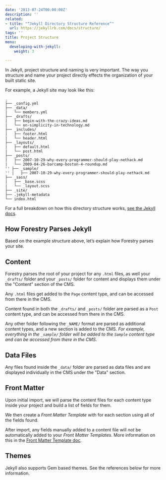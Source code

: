 ```yaml
---
date: '2013-07-24T00:00:00Z'
description: ''
related:
- title: "“Jekyll Directory Structure Reference”"
  url: https://jekyllrb.com/docs/structure/
tags: ''
title: Project Structure
menu:
  developing-with-jekyll:
    weight: 3

---
```

In Jekyll, project structure and naming is very important. The way you structure and name your project directly effects the organization of your built static site.

For example, a Jekyll site may look like this:

	.
	├── _config.yml
	├── _data/
	|   └── members.yml
	├── _drafts/
	|   ├── begin-with-the-crazy-ideas.md
	|   └── on-simplicity-in-technology.md
	├── _includes/
	|   ├── footer.html
	|   └── header.html
	├── _layouts/
	|   ├── default.html
	|   └── post.html
	├── _posts/
	|   ├── 2007-10-29-why-every-programmer-should-play-nethack.md
	|   └── 2009-04-26-barcamp-boston-4-roundup.md
	'' ├── _sample/
	'' |   ├── 2007-10-29-why-every-programmer-should-play-nethack.md
	├── _sass/
	|   ├── _base.scss
	|   └── _layout.scss
	├── _site/
	├── .jekyll-metadata
	└── index.html

For a full breakdown on how this directory structure works, [see the Jekyll docs][1].

## How Forestry Parses Jekyll
Based on the example structure above, let’s explain how Forestry parses your site.

## Content
Forestry parses the root of your project for any `.html` files, as well your `_drafts/` folder and your `_posts/` folder for content and displays them under the "Content" section of the CMS.

Any `.html` files get added to the `Page` content type, and can be accessed from there in the CMS.

Content found in both the `_drafts/` and `_posts/` folder are parsed as a `Post` content type, and can be accessed from there in the CMS.

Any other folder following the `_NAME/` format are parsed as additional content types, and a new section is added to the CMS.
*For example, everything in the `_sample/` folder will be added to the `Sample` content type and can be accessed from there in the CMS.*

## Data Files
Any files found inside the `_data/` folder are parsed as data files and are displayed individually in the CMS under the "Data" section.

## Front Matter
Upon initial import, we will parse the content files for each content type inside your project and build a list of fields for them.

We then create a *Front Matter Template* with for each section using all of the fields found.

After import, any fields manually added to a content file will *not* be automatically added to your *Front Matter Templates*. More information on this in the [Front Matter Template doc][2].

## Themes
Jekyll also supports Gem based themes. See the references below for more information.


[1]:	https://jekyllrb.com/docs/structure/
[2]:	/docs/site-configuration/front-matter-templates
